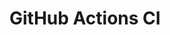 # GitHub Actions CI















































































































































































































































































































































































































































































































































































































































































































































































































































































































































































































































































































































































































































































































































































































































































































































































































































































































































































































































































































































































































































































































































































































































































































































































































































































































































































































































































































































































































































































































































































































































































































































































































